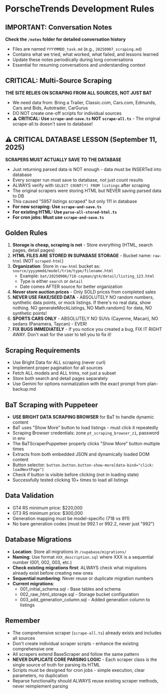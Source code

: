 # PorscheTrends Development Rules

## IMPORTANT: Conversation Notes
**Check the `/notes` folder for detailed conversation history**
- Files are named `YYYYMMDD_task.md` (e.g., `20250907_scraping.md`)
- Contains what we tried, what worked, what failed, and lessons learned
- Update these notes periodically during long conversations
- Essential for resuming conversations and understanding context

## CRITICAL: Multi-Source Scraping
**THE SITE RELIES ON SCRAPING FROM ALL SOURCES, NOT JUST BAT**
- We need data from: Bring a Trailer, Classic.com, Cars.com, Edmunds, Cars and Bids, Autotrader, CarGurus
- DO NOT create one-off scripts for individual sources
- **⚠️ CRITICAL: Use `scrape-and-save.ts` NOT `scrape-all.ts`** - The original scrape-all.ts doesn't save to database!

## ⚠️ CRITICAL DATABASE LESSON (September 11, 2025)
**SCRAPERS MUST ACTUALLY SAVE TO THE DATABASE**
- Just returning parsed data is NOT enough - data must be INSERTed into database
- Every scraper run must save to database, not just count results
- ALWAYS verify with `SELECT COUNT(*) FROM listings` after scraping
- The original scrapers were storing HTML but NEVER saving parsed data to DB
- This caused "5957 listings scraped" but only 111 in database
- **For new scraping: Use `scrape-and-save.ts`**
- **For existing HTML: Use `parse-all-stored-html.ts`**
- **For cron jobs: Must use `scrape-and-save.ts`**

## Golden Rules
1. **Storage is cheap, scraping is not** - Store everything (HTML, search pages, detail pages)
2. **HTML FILES ARE STORED IN SUPABASE STORAGE** - Bucket name: `raw-html` (NOT `scraped-html`)
3. **Organization**: Store in `raw-html` bucket as: `source/yyyymmdd/model/trim/type/filename.html`
   - Example: `bat/20250906/718-cayman/gt4/detail/listing_123.html`
   - Type is either `search` or `detail`
   - Date comes AFTER source for better organization
4. **Never store auction prices** - Only SOLD prices from completed sales
5. **NEVER USE FAKE/SEED DATA** - ABSOLUTELY NO random numbers, synthetic data points, or mock listings. If there's no real data, show nothing. NO generateMockListings, NO Math.random() for data, NO synthetic points!
6. **SPORTS CARS ONLY** - ABSOLUTELY NO SUVs (Cayenne, Macan), NO sedans (Panamera, Taycan) - EVER!
7. **FIX BUGS IMMEDIATELY** - If you notice you created a bug, FIX IT RIGHT AWAY. Don't wait for the user to tell you to fix it!

## Scraping Requirements
- Use Bright Data for ALL scraping (never curl)
- Implement proper pagination for all sources
- Fetch ALL models and ALL trims, not just a subset
- Store both search and detail pages separately
- Use Gemini for options normalization with the exact prompt from plan-backup.md

## BaT Scraping with Puppeteer
- **USE BRIGHT DATA SCRAPING BROWSER** for BaT to handle dynamic content
- BaT uses "Show More" button to load listings - must click it repeatedly
- Scraping Browser credentials: zone `pt_scraping_browser_z1`, password in env
- The BaTScraperPuppeteer properly clicks "Show More" button multiple times
- Extracts from both embedded JSON and dynamically loaded DOM content
- Button selector: `button.button.button-show-more[data-bind="click: loadNextPage"]`
- Check if button is visible before clicking (not in loading state)
- Successfully tested clicking 10+ times to load all listings

## Data Validation
- GT4 RS minimum price: $220,000
- GT3 RS minimum price: $300,000
- Generation mapping must be model-specific (718 vs 911)
- No bare generation codes (must be 992.1 or 992.2, never just "992")

## Database Migrations
- **Location**: Store all migrations in `/supabase/migrations/`
- **Naming**: Use format `XXX_description.sql` where XXX is a sequential number (001, 002, 003, etc.)
- **Check existing migrations first**: ALWAYS check what migrations already exist before creating new ones
- **Sequential numbering**: Never reuse or duplicate migration numbers
- **Current migrations**:
  - 001_initial_schema.sql - Base tables and schema
  - 002_raw_html_storage.sql - Storage bucket configuration
  - 003_add_generation_column.sql - Added generation column to listings

## Remember
- The comprehensive scraper (`scrape-all.ts`) already exists and includes all sources
- Don't create individual scraper scripts - enhance the existing comprehensive one
- All scrapers extend BaseScraper and follow the same pattern
- **NEVER DUPLICATE CORE PARSING LOGIC** - Each scraper class is the single source of truth for parsing its HTML
- Scripts must be designed for cron jobs - simple execution, clear parameters, no duplication
- Reparse functionality should ALWAYS reuse existing scraper methods, never reimplement parsing